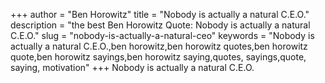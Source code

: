 +++
author = "Ben Horowitz"
title = "Nobody is actually a natural C.E.O."
description = "the best Ben Horowitz Quote: Nobody is actually a natural C.E.O."
slug = "nobody-is-actually-a-natural-ceo"
keywords = "Nobody is actually a natural C.E.O.,ben horowitz,ben horowitz quotes,ben horowitz quote,ben horowitz sayings,ben horowitz saying,quotes, sayings,quote, saying, motivation"
+++
Nobody is actually a natural C.E.O.
